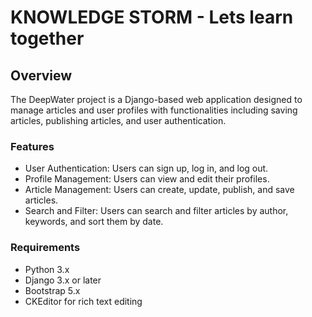 # KNOWLEDGE STORM - Lets learn together

## Overview

The DeepWater project is a Django-based web application designed to manage articles and user profiles with functionalities including saving articles, publishing articles, and user authentication.

### Features 

- User Authentication: Users can sign up, log in, and log out.
- Profile Management: Users can view and edit their profiles.
- Article Management: Users can create, update, publish, and save articles.
- Search and Filter: Users can search and filter articles by author, keywords, and sort them by date.

### Requirements
- Python 3.x
- Django 3.x or later
- Bootstrap 5.x
- CKEditor for rich text editing

